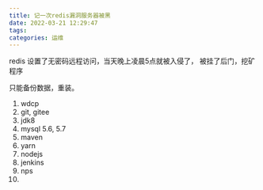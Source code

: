 ```yaml
---
title: 记一次redis漏洞服务器被黑
date: 2022-03-21 12:29:47
tags:
categories: 运维
---
```



redis 设置了无密码远程访问，当天晚上凌晨5点就被入侵了， 被挂了后门，挖矿程序

只能备份数据，重装。

<!-- more -->

1. wdcp
2. git, gitee
3. jdk8
4. mysql 5.6, 5.7
5. maven
6. yarn
7. nodejs
8. jenkins
9. nps
10. 